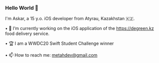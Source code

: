 ### Hello World 👋

I'm Askar, a 15 y.o. iOS developer from Atyrau, Kazakhstan 🇰🇿. 

• 🔭 I’m currently working on the iOS application of the https://degreen.kz food delivery service. 

• 🏆 I am a WWDC20 Swift Student Challenge winner

• 📫 How to reach me: metahdev@gmail.com 


<!--
**MetahCoder/MetahCoder** is a ✨ _special_ ✨ repository because its `README.md` (this file) appears on your GitHub profile.

